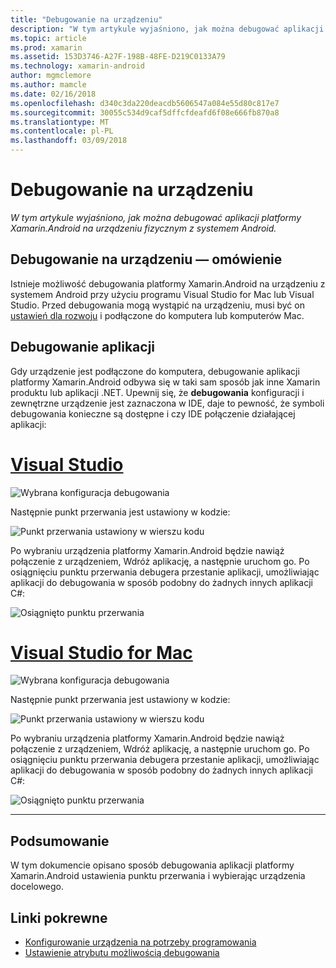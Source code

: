 ```yaml
---
title: "Debugowanie na urządzeniu"
description: "W tym artykule wyjaśniono, jak można debugować aplikacji platformy Xamarin.Android na urządzeniu fizycznym z systemem Android."
ms.topic: article
ms.prod: xamarin
ms.assetid: 153D3746-A27F-198B-48FE-D219C0133A79
ms.technology: xamarin-android
author: mgmclemore
ms.author: mamcle
ms.date: 02/16/2018
ms.openlocfilehash: d340c3da220deacdb5606547a084e55d80c817e7
ms.sourcegitcommit: 30055c534d9caf5dffcfdeafd6f08e666fb870a8
ms.translationtype: MT
ms.contentlocale: pl-PL
ms.lasthandoff: 03/09/2018
---
```

# <a name="debug-on-device"></a>Debugowanie na urządzeniu

_W tym artykule wyjaśniono, jak można debugować aplikacji platformy Xamarin.Android na urządzeniu fizycznym z systemem Android._

## <a name="debug-on-device-overview"></a>Debugowanie na urządzeniu — omówienie

Istnieje możliwość debugowania platformy Xamarin.Android na urządzeniu z systemem Android przy użyciu programu Visual Studio for Mac lub Visual Studio. Przed debugowania mogą wystąpić na urządzeniu, musi być on [ustawień dla rozwoju](~/android/get-started/installation/set-up-device-for-development.md) i podłączone do komputera lub komputerów Mac.


## <a name="debug-application"></a>Debugowanie aplikacji

Gdy urządzenie jest podłączone do komputera, debugowanie aplikacji platformy Xamarin.Android odbywa się w taki sam sposób jak inne Xamarin produktu lub aplikacji .NET. Upewnij się, że **debugowania** konfiguracji i zewnętrzne urządzenie jest zaznaczona w IDE, daje to pewność, że symboli debugowania konieczne są dostępne i czy IDE połączenie działającej aplikacji: 

# <a name="visual-studiotabvswin"></a>[Visual Studio](#tab/vswin)

![Wybrana konfiguracja debugowania](debug-on-device-images/image1-vs.png)

Następnie punkt przerwania jest ustawiony w kodzie:

![Punkt przerwania ustawiony w wierszu kodu](debug-on-device-images/image2-vs.png)

Po wybraniu urządzenia platformy Xamarin.Android będzie nawiąż połączenie z urządzeniem, Wdróż aplikację, a następnie uruchom go. Po osiągnięciu punktu przerwania debugera przestanie aplikacji, umożliwiając aplikacji do debugowania w sposób podobny do żadnych innych aplikacji C#: 

![Osiągnięto punktu przerwania](debug-on-device-images/image3-vs.png)

# <a name="visual-studio-for-mactabvsmac"></a>[Visual Studio for Mac](#tab/vsmac)

![Wybrana konfiguracja debugowania](debug-on-device-images/image1-xs.png)

Następnie punkt przerwania jest ustawiony w kodzie:

![Punkt przerwania ustawiony w wierszu kodu](debug-on-device-images/image2-xs.png)

Po wybraniu urządzenia platformy Xamarin.Android będzie nawiąż połączenie z urządzeniem, Wdróż aplikację, a następnie uruchom go. Po osiągnięciu punktu przerwania debugera przestanie aplikacji, umożliwiając aplikacji do debugowania w sposób podobny do żadnych innych aplikacji C#: 

![Osiągnięto punktu przerwania](debug-on-device-images/image3-xs.png)

-----



## <a name="summary"></a>Podsumowanie

W tym dokumencie opisano sposób debugowania aplikacji platformy Xamarin.Android ustawienia punktu przerwania i wybierając urządzenia docelowego.


## <a name="related-links"></a>Linki pokrewne

- [Konfigurowanie urządzenia na potrzeby programowania](~/android/get-started/installation/set-up-device-for-development.md)
- [Ustawienie atrybutu możliwością debugowania](~/android/deploy-test/debuggable-attribute.md)
